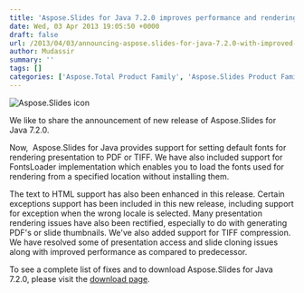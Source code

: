 ```yaml
---
title: 'Aspose.Slides for Java 7.2.0 improves performance and rendering support'
date: Wed, 03 Apr 2013 19:05:50 +0000
draft: false
url: /2013/04/03/announcing-aspose.slides-for-java-7.2.0-with-improved-performance-and-rendering-support/
author: Mudassir
summary: ''
tags: []
categories: ['Aspose.Total Product Family', 'Aspose.Slides Product Family']
---
```


![Aspose.Slides icon][1]

We like to share the announcement of new release of Aspose.Slides for Java 7.2.0.

Now,  Aspose.Slides for Java provides support for setting default fonts for rendering presentation to PDF or TIFF. We have also included support for FontsLoader implementation which enables you to load the fonts used for rendering from a specified location without installing them.

The text to HTML support has also been enhanced in this release. Certain exceptions support has been included in this new release, including support for exception when the wrong locale is selected. Many presentation rendering issues have also been rectified, especially to do with generating PDF's or slide thumbnails. We've also added support for TIFF compression. We have resolved some of presentation access and slide cloning issues along with improved performance as compared to predecessor.

To see a complete list of fixes and to download Aspose.Slides for Java 7.2.0, please visit the [download page][2].




[1]: http://www.aspose.com/Images/aspose.slides-logo2.jpg
[2]: https://blog.aspose.com/




